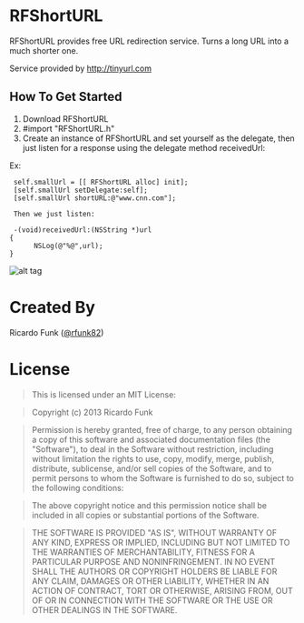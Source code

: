 RFShortURL
==========

RFShortURL provides free URL redirection service. Turns a long URL into a much shorter one. 

Service provided by http://tinyurl.com

## How To Get Started

1. Download RFShortURL
2. #import "RFShortURL.h"
3. Create an instance of RFShortURL and set yourself as the delegate, then just listen for a response using the delegate method receivedUrl:

Ex:

     self.smallUrl = [[ RFShortURL alloc] init];
     [self.smallUrl setDelegate:self];
     [self.smallUrl shortURL:@"www.cnn.com"];
     
     Then we just listen:
     
     -(void)receivedUrl:(NSString *)url
    {
          NSLog(@"%@",url);
    }
    
    



![alt tag](http://i.imgur.com/RC30nPa.png)

Created By
==========

Ricardo Funk ([@rfunk82](http://www.twitter.com/rfunk82))

License
=======

> This is licensed under an MIT License:

> Copyright (c) 2013 Ricardo Funk

> Permission is hereby granted, free of charge, to any person obtaining a
copy of this software and associated documentation files (the "Software"),
to deal in the Software without restriction, including without limitation
the rights to use, copy, modify, merge, publish, distribute, sublicense,
and/or sell copies of the Software, and to permit persons to whom the
Software is furnished to do so, subject to the following conditions:

> The above copyright notice and this permission notice shall be included in
all copies or substantial portions of the Software.

> THE SOFTWARE IS PROVIDED "AS IS", WITHOUT WARRANTY OF ANY KIND, EXPRESS OR
IMPLIED, INCLUDING BUT NOT LIMITED TO THE WARRANTIES OF MERCHANTABILITY,
FITNESS FOR A PARTICULAR PURPOSE AND NONINFRINGEMENT. IN NO EVENT SHALL THE
AUTHORS OR COPYRIGHT HOLDERS BE LIABLE FOR ANY CLAIM, DAMAGES OR OTHER
LIABILITY, WHETHER IN AN ACTION OF CONTRACT, TORT OR OTHERWISE, ARISING
FROM, OUT OF OR IN CONNECTION WITH THE SOFTWARE OR THE USE OR OTHER
DEALINGS IN THE SOFTWARE.




